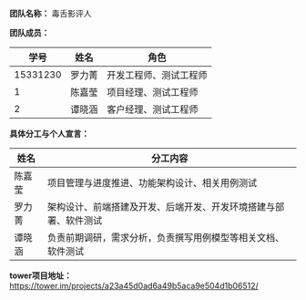 **团队名称：** 毒舌影评人

**团队成员：**

| 学号 | 姓名 | 角色 |
| ---- | ---- | ---- |
| 15331230 | 罗力菁 | 开发工程师、测试工程师 |
| 1 | 陈嘉莹 | 项目经理、测试工程师 |
| 2 | 谭晓涵 | 客户经理、测试工程师 |


**具体分工与个人宣言：**

| 姓名 | 分工内容 |
| ---- | -------- |
| 陈嘉莹 | 项目管理与进度推进、功能架构设计、相关用例测试 |
| 罗力菁 | 架构设计、前端搭建及开发、后端开发、开发环境搭建与部署、软件测试 |
| 谭晓涵 | 负责前期调研，需求分析，负责撰写用例模型等相关文档、软件测试 |

**tower项目地址：** https://tower.im/projects/a23a45d0ad6a49b5aca9e504d1b06512/
